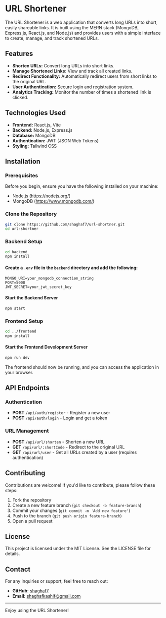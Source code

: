 # URL Shortener

The URL Shortener is a web application that converts long URLs into short, easily shareable links. It is built using the MERN stack (MongoDB, Express.js, React.js, and Node.js) and provides users with a simple interface to create, manage, and track shortened URLs.

## Features

- **Shorten URLs:** Convert long URLs into short links.
- **Manage Shortened Links:** View and track all created links.
- **Redirect Functionality:** Automatically redirect users from short links to the original URL.
- **User Authentication:** Secure login and registration system.
- **Analytics Tracking:** Monitor the number of times a shortened link is clicked.

## Technologies Used

- **Frontend:** React.js, Vite
- **Backend:** Node.js, Express.js
- **Database:** MongoDB
- **Authentication:** JWT (JSON Web Tokens)
- **Styling:** Tailwind CSS

## Installation

### Prerequisites

Before you begin, ensure you have the following installed on your machine:
- Node.js (https://nodejs.org/)
- MongoDB (https://www.mongodb.com/)

### Clone the Repository

```bash
git clone https://github.com/shaghaf7/url-shortner.git
cd url-shortner
```

### Backend Setup

```bash
cd backend
npm install
```

#### Create a `.env` file in the `backend` directory and add the following:

```env
MONGO_URI=your_mongodb_connection_string
PORT=5000
JWT_SECRET=your_jwt_secret_key
```

#### Start the Backend Server

```bash
npm start
```

### Frontend Setup

```bash
cd ../frontend
npm install
```

#### Start the Frontend Development Server

```bash
npm run dev
```

The frontend should now be running, and you can access the application in your browser.

## API Endpoints

### Authentication

- **POST** `/api/auth/register` - Register a new user
- **POST** `/api/auth/login` - Login and get a token

### URL Management

- **POST** `/api/url/shorten` - Shorten a new URL
- **GET** `/api/url/:shortCode` - Redirect to the original URL
- **GET** `/api/url/user` - Get all URLs created by a user (requires authentication)

## Contributing

Contributions are welcome! If you'd like to contribute, please follow these steps:

1. Fork the repository
2. Create a new feature branch (`git checkout -b feature-branch`)
3. Commit your changes (`git commit -m 'Add new feature'`)
4. Push to the branch (`git push origin feature-branch`)
5. Open a pull request

## License

This project is licensed under the MIT License. See the LICENSE file for details.

## Contact

For any inquiries or support, feel free to reach out:

- **GitHub:** [shaghaf7](https://github.com/shaghaf7)
- **Email:** shaghafkashif@gmail.com

---

Enjoy using the URL Shortener!

